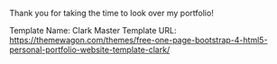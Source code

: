 Thank you for taking the time to look over my portfolio!

Template Name: Clark Master
Template URL: https://themewagon.com/themes/free-one-page-bootstrap-4-html5-personal-portfolio-website-template-clark/

